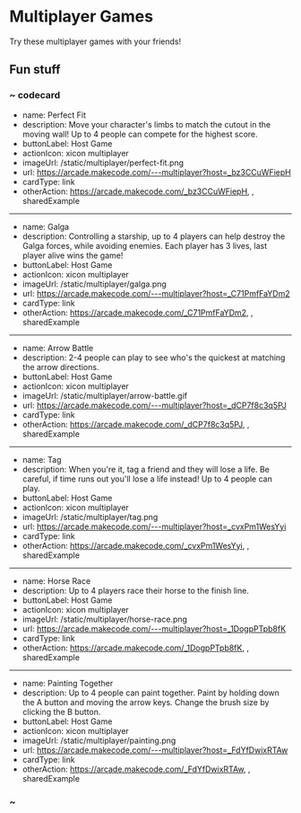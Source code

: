 # Multiplayer Games

Try these multiplayer games with your friends!

## Fun stuff

### ~ codecard
* name: Perfect Fit
* description: Move your character's limbs to match the cutout in the moving wall! Up to 4 people can compete for the highest score.
* buttonLabel: Host Game
* actionIcon: xicon multiplayer
* imageUrl: /static/multiplayer/perfect-fit.png
* url: https://arcade.makecode.com/---multiplayer?host=_bz3CCuWFiepH
* cardType: link
* otherAction: https://arcade.makecode.com/_bz3CCuWFiepH, , sharedExample
---
* name: Galga
* description: Controlling a starship, up to 4 players can help destroy the Galga forces, while avoiding enemies. Each player has 3 lives, last player alive wins the game!
* buttonLabel: Host Game
* actionIcon: xicon multiplayer
* imageUrl: /static/multiplayer/galga.png
* url: https://arcade.makecode.com/---multiplayer?host=_C71PmfFaYDm2
* cardType: link
* otherAction: https://arcade.makecode.com/_C71PmfFaYDm2, , sharedExample
---
* name: Arrow Battle
* description: 2-4 people can play to see who's the quickest at matching the arrow directions.
* buttonLabel: Host Game
* actionIcon: xicon multiplayer
* imageUrl: /static/multiplayer/arrow-battle.gif
* url: https://arcade.makecode.com/---multiplayer?host=_dCP7f8c3q5PJ
* cardType: link
* otherAction: https://arcade.makecode.com/_dCP7f8c3q5PJ, , sharedExample
---
* name: Tag
* description: When you're it, tag a friend and they will lose a life. Be careful, if time runs out you'll lose a life instead! Up to 4 people can play.
* buttonLabel: Host Game
* actionIcon: xicon multiplayer
* imageUrl: /static/multiplayer/tag.png
* url: https://arcade.makecode.com/---multiplayer?host=_cvxPm1WesYyi
* cardType: link
* otherAction: https://arcade.makecode.com/_cvxPm1WesYyi, , sharedExample
---
* name: Horse Race
* description: Up to 4 players race their horse to the finish line.
* buttonLabel: Host Game
* actionIcon: xicon multiplayer
* imageUrl: /static/multiplayer/horse-race.png
* url: https://arcade.makecode.com/---multiplayer?host=_1DogpPTpb8fK
* cardType: link
* otherAction: https://arcade.makecode.com/_1DogpPTpb8fK, , sharedExample
---
* name: Painting Together
* description: Up to 4 people can paint together. Paint by holding down the A button and moving the arrow keys. Change the brush size by clicking the B button.
* buttonLabel: Host Game
* actionIcon: xicon multiplayer
* imageUrl: /static/multiplayer/painting.png
* url: https://arcade.makecode.com/---multiplayer?host=_FdYfDwixRTAw
* cardType: link
* otherAction: https://arcade.makecode.com/_FdYfDwixRTAw, , sharedExample

### ~
